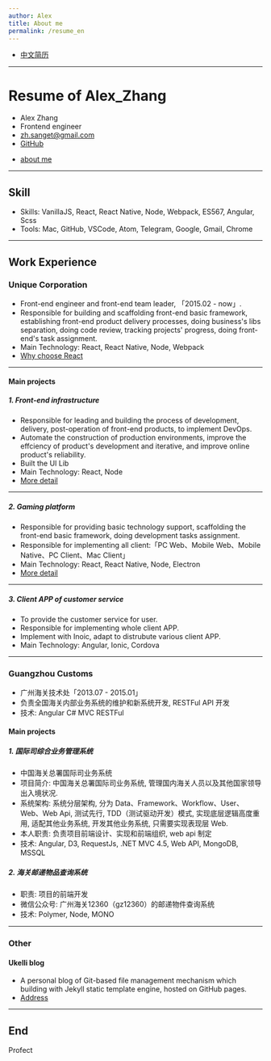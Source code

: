 ```yaml
---
author: Alex
title: About me
permalink: /resume_en
---
```


- [中文简历](/resume)

--------

# Resume of Alex_Zhang

- Alex Zhang
- Frontend engineer
- <a href="mailto:zh.sanget@gmail.com" target="_top">zh.sanget@gmail.com</a>
- <a href="https://github.com/SANGET" target="_blank">GitHub</a>
<!-- - <a href="{{ site.baseurl }}/assets/files/resume_of_alex.pdf" target="_blank">PDF resume</a> -->
- [about me](./about)

--------

## Skill

- Skills: VanillaJS, React, React Native, Node, Webpack, ES567, Angular, Scss
- Tools: Mac, GitHub, VSCode, Atom, Telegram, Google, Gmail, Chrome

--------

## Work Experience

### Unique Corporation

- Front-end engineer and front-end team leader, 「2015.02 - now」.
- Responsible for building and scaffolding front-end basic framework, establishing front-end product delivery processes, doing business's libs separation, doing code review, tracking projects' progress, doing front-end's task assignment.
- Main Technology: React, React Native, Node, Webpack
- [Why choose React](/why-react)

--------

#### Main projects

##### 1. Front-end infrastructure

- Responsible for leading and building the process of development, delivery, post-operation of front-end products, to implement DevOps.
- Automate the construction of production environments, improve the effciency of product's development and iterative, and improve online product's reliability.
- Built the UI Lib
- Main Technology: React, Node
- [More detail](/uke-libs)

--------

##### 2. Gaming platform

- Responsible for providing basic technology support, scaffolding the front-end basic framework, doing development tasks assignment.
- Responsible for implementing all client:「PC Web、Mobile Web、Mobile Native、PC Client、Mac Client」
- Main Technology: React, React Native, Node, Electron
- [More detail](/uke-libs)

--------

##### 3. Client APP of customer service

- To provide the customer service for user.
- Responsible for implementing whole client APP.
- Implement with Inoic, adapt to distrubute various client APP.
- Main Technology: Angular, Ionic, Cordova

--------

### Guangzhou Customs

- 广州海关技术处「2013.07 - 2015.01」
- 负责全国海关内部业务系统的维护和新系统开发, RESTFul API 开发
- 技术: Angular C# MVC RESTFul

#### Main projects

##### 1. 国际司综合业务管理系统

- 中国海关总署国际司业务系统
- 项目简介: 中国海关总署国际司业务系统, 管理国内海关人员以及其他国家领导出入境状况.
- 系统架构: 系统分层架构, 分为 Data、Framework、Workflow、User、Web、Web Api, 测试先行, TDD（测试驱动开发）模式, 实现底层逻辑高度重用, 适配其他业务系统, 开发其他业务系统, 只需要实现表现层 Web.
- 本人职责: 负责项目前端设计、实现和前端组织, web api 制定
- 技术: Angular, D3, RequestJs, .NET MVC 4.5, Web API, MongoDB, MSSQL

##### 2. 海关邮递物品查询系统

- 职责: 项目的前端开发
- 微信公众号: 广州海关12360（gz12360）的邮递物件查询系统
- 技术: Polymer, Node, MONO

--------

### Other

#### Ukelli blog

- A personal blog of Git-based file management mechanism which building with Jekyll static template engine, hosted on GitHub pages.
- [Address](/)

--------

## End

Profect
